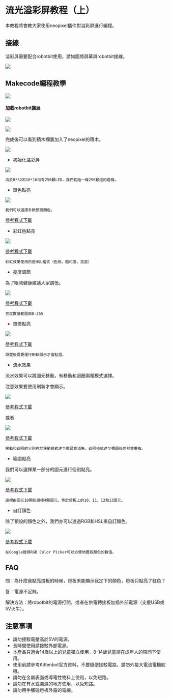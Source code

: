 # 流光溢彩屏教程（上）

本教程將會教大家使用neopixel插件對溢彩屏進行編程。

## 接線

溢彩屏需要配合robotbit使用，請如圖將屏幕與robotbit接線。

![](./LEDMatrixT1/ggg.jpg)

## Makecode編程教學

![](./images/mcbanner.png)

#### 加載robotbit擴展

![](./LEDMatrixT1/2.png) 

![](./LEDMatrixT1/1.png) 

完成後可以看到積木欄裏加入了neopixel的積木。

![](./LEDMatrixT1/3.png) 

- 初始化溢彩屏

![](./LEDMatrixT1/code1.png)

    由於8*32和16*16均有256顆LED，我們初始一條256顆燈的燈條。

- 單色點亮

![](./LEDMatrixT1/code2.png)

    我們可以選擇多款預設顏色。

[參考程式下載](https://bit.ly/LEDMatrixT1_01Hex)

- 彩虹色點亮

![](./LEDMatrixT1/code3.png)

[參考程式下載](https://bit.ly/LEDMatrixT1_02Hex)

    彩虹效果使用的是HSL格式（色相，飽和度，亮度）

- 亮度調節

為了眼睛健康建議大家調低。

![](./LEDMatrixT1/code4.png)

[參考程式下載](https://bit.ly/LEDMatrixT1_03Hex)
    
    亮度數值範圍由0-255
    
- 單燈點亮

![](./LEDMatrixT1/code5.png)

[參考程式下載](https://bit.ly/LEDMatrixT1_04Hex)

    設置後需要運行刷新顯示才會點燈。
  
- 流水效果
   
流水效果可以將圖元移動，有移動和迴圈兩種模式選擇。

注意效果要使用刷新才會顯示。

![](./LEDMatrixT1/code6.png)

[參考程式下載](https://bit.ly/LEDMatrixT1_05Hex)

或者

![](./LEDMatrixT1/code7.png)

[參考程式下載](https://bit.ly/LEDMatrixT1_06Hex)

    移動和迴圈的分別在於移動模式達至盡頭會消失，迴圈模式達至盡頭後仍然會重複。
    
- 範圍點亮

我們可以選擇某一部分的圖元進行個別點亮。

![](./LEDMatrixT1/code9.png)

[參考程式下載](https://bit.ly/LEDMatrixT1_07Hex)

    這裡由圖元10開始選擇4顆圖元，等於燈板上的10、11、12和13圖元。

- 自訂顏色

除了預設的顏色之外，我們亦可以透過RGB和HSL來自訂顏色。

![](./LEDMatrixT1/code8.png)

[參考程式下載](https://bit.ly/LEDMatrixT1_08Hex)

    在Google搜尋RGB Color Picker可以方便地獲取顏色的數值。
    

## FAQ

問：為什麼我點亮燈板的時候，燈板未能顯示我定下的顏色，燈板只點亮了紅色？

答：電源不足夠。

解決方法：將robotbit的電源打開，或者在供電轉接板加插外部電源（支援USB或5V火牛）。

## 注意事項
- 請勿接駁電壓高於5V的電源。
- 長時間使用請接駁外部電源。
- 本產品只適合14歲以上的兒童獨立使用，8-14歲兒童請在成年人的陪同下使用。
- 使用前請參考Kittenbot官方資料，不要隨便接駁電路，請勿外接大電流電機舵機。
- 請勿在金屬表面或導電性物料上使用，以免短路。
- 請勿在有水或潮濕的地方使用，以免短路。
- 請勿用手觸碰燈板外露的電線。


